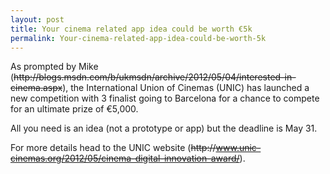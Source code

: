 ```yaml
---
layout: post
title: Your cinema related app idea could be worth €5k
permalink: Your-cinema-related-app-idea-could-be-worth-5k
---
```


As prompted by  Mike (~~http&#58;&#47;&#47;blogs.msdn.com/b/ukmsdn/archive/2012/05/04/interested-in-cinema.aspx~~), the International Union of Cinemas (UNIC) has launched a new competition with 3 finalist going to Barcelona for a chance to compete for an ultimate prize of €5,000.

All you need is an idea (not a prototype or app) but the deadline is May 31.

For more details head to  the UNIC website (~~http&#58;&#47;&#47;www.unic-cinemas.org/2012/05/cinema-digital-innovation-award/~~).
